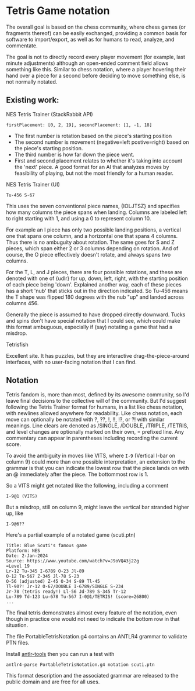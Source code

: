 
# Tetris Game notation

The overall goal is based on the chess community, where chess games (or fragments thereof)
can be easily exchanged, providing a common basis for software to import/export, as well
as for humans to read, analyze, and commentate.

The goal is not to directly record every player movement (for example, last minute
adjustments) although an open-ended comment field allows something like this. Similar to
chess notation, where a player hovering their hand over a piece for a second before
deciding to move something else, is not normally notated.

## Existing work:

NES Tetris Trainer (StackRabbit API)

    firstPlacement: [0, 2, 19], secondPlacement: [1, -1, 18]
  
 - The first number is rotation based on the piece's starting position
 - The second number is movement (negative=left postive=right) based on the piece's starting position.
 - The third number is how far down the piece went.
 - First and second placement relates to whether it's taking into account the 'next' piece.
A good format for an AI that analyzes moves by feasibility of playing, but not the most friendly for a human reader.


NES Tetris Trainer (UI)

    Tu-456 S-67

This uses the seven conventional piece names, {IOLJTSZ} and specifies how many columns the
piece spans when landing. Columns are labeled left to right starting with 1, and using a 0
to represent column 10.

For example an I piece has only two possible landing positions, a vertical one that spans
one column, and a horizontal one that spans 4 columns. Thus there is no ambuguity about
rotation. The same goes for S and Z pieces, which span either 2 or 3 columns depending on
rotation. And of course, the O piece effectively doesn't rotate, and always spans two
columns.

For the T, L, and J pieces, there are four possible rotations, and these are denoted with
one of {udlr} for up, down, left, right, with the starting position of each piece being
'down'. Explained another way, each of these pieces has a short 'nub' that sticks out in
the direction indicated. So Tu-456 means the T shape was flipped 180 degrees with the nub
"up" and landed across columns 456.

Generally the piece is assumed to have dropped directly downward. Tucks and spins don't
have special notation that I could see, which could make this format ambuguous,
especially if (say) notating a game that had a misdrop.


Tetrisfish

Excellent site. It has puzzles, but they are interactive drag-the-piece-around interfaces,
with no user-facing notation that I can find.

## Notation

Tetris fandom is, more than most, defined by its awesome community, so I'd leave final
decisions to the collective will of the community. But I'd suggest following the Tetris
Trainer format for humans, in a list like chess notation, with newlines allowed anywhere
for readability. Like chess notation, each move can optionally be notated with ?, ??, !,
!!, !?, or ?! with similar meanings. Line clears are denoted as /SINGLE, /DOUBLE, /TRIPLE,
/TETRIS, and level changes are optionally marked on their own, = prefixed line. Any
commentary can appear in parentheses including recording the current score.

To avoid the ambiguity in moves like VITS, where `I-9` (Vertical I-bar on column 9) could
more than one possible interpretation, an extension to the grammar is that you can
indicate the lowest row that the piece lands on with an @ immediately after the piece.
The bottommost row is 1.

So a VITS might get notated like the following, including a comment

    I-9@1 (VITS)

But a misdrop, still on column 9, might leave the vertical bar stranded higher up, like

    I-9@6??

Here's a partial example of a notated game (scuti.ptn)

    Title: Blue Scuti's famous game
    Platform: NES
    Date: 2-Jan-2024
    Source: https://www.youtube.com/watch?v=J9oVQ43j22g
    =Level 19
    Lr-12 Tu-345 I-6789 O-23 Jl-89
    O-12 Tu-567 Z-345 Jl-78 S-23
    O-56 (adjusted) Z-45 O-34 S-89 Tl-45
    Tl-90?! Jr-12 O-67/DOUBLE I-6789/SINGLE S-234
    Jr-78 (tetris ready!) Ll-56 Jd-789 S-345 Tr-12
    Lu-789 Td-123 Lu-678 Tu-567 I-0@1/TETRIS! (score=26800)
    ...

The final tetris demonstrates almost every feature of the notation, even though in
practice one would not need to indicate the bottom row in that situation.

The file PortableTetrisNotation.g4 contains an ANTLR4 grammar to validate PTN files.

Install [antlr-tools](https://www.antlr.org/tools.html) then you can run a test with

    antlr4-parse PortableTetrisNotation.g4 notation scuti.ptn

This format description and the associated grammar are released to the public domain
and are free for all uses.
